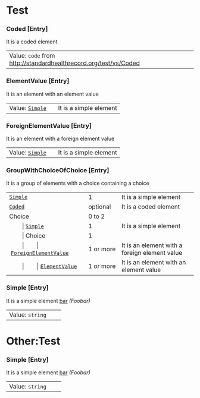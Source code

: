 # Test

### <a name="Coded"></a>Coded [Entry]
It is a coded element

|  |  |  |
| --- | --- | --- |
| Value:&nbsp;`code` from http://standardhealthrecord.org/test/vs/Coded |  |  |

### <a name="ElementValue"></a>ElementValue [Entry]
It is an element with an element value

|  |  |  |
| --- | --- | --- |
| Value:&nbsp;[`Simple`](#Simple) |  | It is a simple element |

### <a name="ForeignElementValue"></a>ForeignElementValue [Entry]
It is an element with a foreign element value

|  |  |  |
| --- | --- | --- |
| Value:&nbsp;[`Simple`](../other/test/index.md#Simple) |  | It is a simple element |

### <a name="GroupWithChoiceOfChoice"></a>GroupWithChoiceOfChoice [Entry]
It is a group of elements with a choice containing a choice

|  |  |  |
| --- | --- | --- |
| [`Simple`](#Simple) | 1 | It is a simple element |
| [`Coded`](#Coded) | optional | It is a coded element |
| Choice | 0&nbsp;to&nbsp;2 |  |
| &nbsp;&nbsp;&nbsp;&nbsp;&nbsp;&nbsp;&nbsp;&nbsp;\|&nbsp;[`Simple`](../other/test/index.md#Simple) | 1 | It is a simple element |
| &nbsp;&nbsp;&nbsp;&nbsp;&nbsp;&nbsp;&nbsp;&nbsp;\|&nbsp;Choice | 1 |  |
| &nbsp;&nbsp;&nbsp;&nbsp;&nbsp;&nbsp;&nbsp;&nbsp;\|&nbsp;&nbsp;&nbsp;&nbsp;&nbsp;&nbsp;&nbsp;&nbsp;\|&nbsp;[`ForeignElementValue`](#ForeignElementValue) | 1&nbsp;or&nbsp;more | It is an element with a foreign element value |
| &nbsp;&nbsp;&nbsp;&nbsp;&nbsp;&nbsp;&nbsp;&nbsp;\|&nbsp;&nbsp;&nbsp;&nbsp;&nbsp;&nbsp;&nbsp;&nbsp;\|&nbsp;[`ElementValue`](#ElementValue) | 1&nbsp;or&nbsp;more | It is an element with an element value |

### <a name="Simple"></a>Simple [Entry]
It is a simple element [bar](http://foo.org/bar) _(Foobar)_

|  |  |  |
| --- | --- | --- |
| Value:&nbsp;`string` |  |  |

# Other:Test

### <a name="Simple"></a>Simple [Entry]
It is a simple element [bar](http://foo.org/bar) _(Foobar)_

|  |  |  |
| --- | --- | --- |
| Value:&nbsp;`string` |  |  |